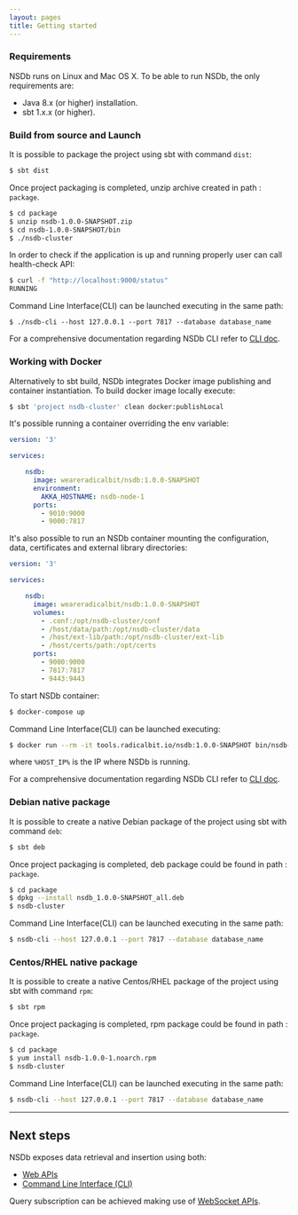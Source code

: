 ```yaml
---
layout: pages
title: Getting started
---
```



### Requirements
NSDb runs on Linux and Mac OS X. To be able to run NSDb, the only requirements are:

- Java 8.x (or higher) installation.
- sbt 1.x.x (or higher).

### Build from source and Launch
It is possible to package the project using sbt with command `dist`:
```bash
$ sbt dist
```

Once project packaging is completed, unzip archive created in path : `package`.
```bash
$ cd package
$ unzip nsdb-1.0.0-SNAPSHOT.zip
$ cd nsdb-1.0.0-SNAPSHOT/bin
$ ./nsdb-cluster
```
In order to check if the application is up and running properly user can call health-check API:
```bash
$ curl -f "http://localhost:9000/status"
RUNNING
```
Command Line Interface(CLI) can be launched executing in the same path:
```
$ ./nsdb-cli --host 127.0.0.1 --port 7817 --database database_name
```
For a comprehensive documentation regarding NSDb CLI refer to  [CLI doc](CLI_doc.md).

### Working with Docker
Alternatively to sbt build, NSDb integrates Docker image publishing and container instantiation.
To build docker image locally execute:

```bash
$ sbt 'project nsdb-cluster' clean docker:publishLocal
```

It's possible running a container overriding the env variable:

```yaml
version: '3'

services:

    nsdb:
      image: weareradicalbit/nsdb:1.0.0-SNAPSHOT
      environment:
        AKKA_HOSTNAME: nsdb-node-1
      ports:
        - 9010:9000
        - 9000:7817
```

It's also possible to run an NSDb container mounting the configuration, data, certificates and external library directories:

```yaml
version: '3'

services:

    nsdb:
      image: weareradicalbit/nsdb:1.0.0-SNAPSHOT
      volumes:
        - .conf:/opt/nsdb-cluster/conf
        - /host/data/path:/opt/nsdb-cluster/data
        - /host/ext-lib/path:/opt/nsdb-cluster/ext-lib
        - /host/certs/path:/opt/certs
      ports:
        - 9000:9000
        - 7817:7817
        - 9443:9443
```
To start NSDb container:

```bash
$ docker-compose up
```
Command Line Interface(CLI) can be launched executing:
```bash
$ docker run --rm -it tools.radicalbit.io/nsdb:1.0.0-SNAPSHOT bin/nsdb-cli --host %HOST_IP% --port 7817 --database database_name
```
where `%HOST_IP%` is the IP where NSDb is running.

For a comprehensive documentation regarding NSDb CLI refer to  [CLI doc](CLI_doc.md).

### Debian native package
It is possible to create a native Debian package of the project using sbt with command `deb`:
```bash
$ sbt deb
```

Once project packaging is completed, deb package could be found in path : `package`.
```bash
$ cd package
$ dpkg --install nsdb_1.0.0-SNAPSHOT_all.deb
$ nsdb-cluster
```
Command Line Interface(CLI) can be launched executing in the same path:
```bash
$ nsdb-cli --host 127.0.0.1 --port 7817 --database database_name
```

### Centos/RHEL native package
It is possible to create a native Centos/RHEL package of the project using sbt with command `rpm`:
```bash
$ sbt rpm
```

Once project packaging is completed, rpm package could be found in path : `package`.
```bash
$ cd package
$ yum install nsdb-1.0.0-1.noarch.rpm
$ nsdb-cluster
```
Command Line Interface(CLI) can be launched executing in the same path:
```bash
$ nsdb-cli --host 127.0.0.1 --port 7817 --database database_name
```
___

## Next steps
NSDb exposes data retrieval and insertion using both:

- [Web APIs](RestApis)
- [Command Line Interface (CLI)](CLI_doc)

Query subscription can be achieved making use of [WebSocket APIs](PublishSubscribe).

